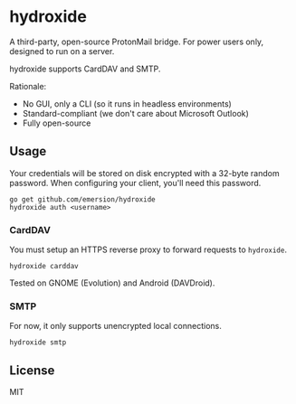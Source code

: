# hydroxide

A third-party, open-source ProtonMail bridge. For power users only, designed to
run on a server.

hydroxide supports CardDAV and SMTP.

Rationale:

* No GUI, only a CLI (so it runs in headless environments)
* Standard-compliant (we don't care about Microsoft Outlook)
* Fully open-source

## Usage

Your credentials will be stored on disk encrypted with a 32-byte random
password. When configuring your client, you'll need this password.

```shell
go get github.com/emersion/hydroxide
hydroxide auth <username>
```

### CardDAV

You must setup an HTTPS reverse proxy to forward requests to `hydroxide`.

```shell
hydroxide carddav
```

Tested on GNOME (Evolution) and Android (DAVDroid).

### SMTP

For now, it only supports unencrypted local connections.

```shell
hydroxide smtp
```

## License

MIT
